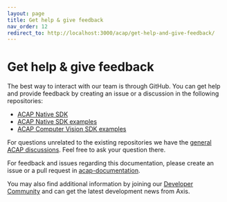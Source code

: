 ```yaml
---
layout: page
title: Get help & give feedback
nav_order: 12
redirect_to: http://localhost:3000/acap/get-help-and-give-feedback/
---
```


# Get help & give feedback

The best way to interact with our team is through GitHub. You can get help and provide feedback by creating an issue or a discussion in the following repositories:

- [ACAP Native SDK](https://github.com/AxisCommunications/acap-native-sdk)
- [ACAP Native SDK examples](https://github.com/AxisCommunications/acap-native-sdk-examples)
- [ACAP Computer Vision SDK examples](https://github.com/AxisCommunications/acap-computer-vision-sdk-examples)

For questions unrelated to the existing repositories we have the [general ACAP discussions](https://github.com/orgs/AxisCommunications/discussions/categories/acap). Feel free to ask your question there.

For feedback and issues regarding this documentation, please create an issue or a pull request in [acap-documentation](https://github.com/AxisCommunications/acap-documentation/issues).

You may also find additional information by joining our [Developer Community](https://www.axis.com/developer-community) and can get the latest development news from Axis.
